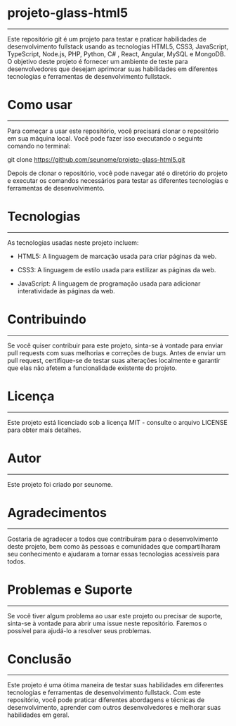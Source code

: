 # projeto-glass-html5 
  --------------------------
Este repositório git é um projeto para testar e praticar habilidades de desenvolvimento fullstack usando as tecnologias HTML5, CSS3, JavaScript, TypeScript, Node.js, PHP, Python, C# , React, Angular, MySQL e MongoDB. O objetivo deste projeto é fornecer um ambiente de teste para desenvolvedores que desejam aprimorar suas habilidades em diferentes tecnologias e ferramentas de desenvolvimento fullstack.

# Como usar 
  --------- 
Para começar a usar este repositório, você precisará clonar o repositório em sua máquina local. Você pode fazer isso executando o seguinte comando no terminal:

git clone https://github.com/seunome/projeto-glass-html5.git

Depois de clonar o repositório, você pode navegar até o diretório do projeto e executar os comandos necessários para testar as diferentes tecnologias e ferramentas de desenvolvimento.

# Tecnologias 
  ----------- 
As tecnologias usadas neste projeto incluem:

- HTML5: A linguagem de marcação usada para criar páginas da web. 

- CSS3: A linguagem de estilo usada para estilizar as páginas da web. 

- JavaScript: A linguagem de programação usada para adicionar interatividade às páginas da web. 

# Contribuindo 
   ----------------- 
Se você quiser contribuir para este projeto, sinta-se à vontade para enviar pull requests com suas melhorias e correções de bugs. Antes de enviar um pull request, certifique-se de testar suas alterações localmente e garantir que elas não afetem a funcionalidade existente do projeto.

# Licença 
  ------- 
Este projeto está licenciado sob a licença MIT - consulte o arquivo LICENSE para obter mais detalhes.

# Autor 
  ----- 
Este projeto foi criado por seunome.

# Agradecimentos 
  -------------- 
Gostaria de agradecer a todos que contribuíram para o desenvolvimento deste projeto, bem como às pessoas e comunidades que compartilharam seu conhecimento e ajudaram a tornar essas tecnologias acessíveis para todos.

# Problemas e Suporte 
  ------------------- 
Se você tiver algum problema ao usar este projeto ou precisar de suporte, sinta-se à vontade para abrir uma issue neste repositório. Faremos o possível para ajudá-lo a resolver seus problemas.

# Conclusão
  --------- 
Este projeto é uma ótima maneira de testar suas habilidades em diferentes tecnologias e ferramentas de desenvolvimento fullstack. Com este repositório, você pode praticar diferentes abordagens e técnicas de desenvolvimento, aprender com outros desenvolvedores e melhorar suas habilidades em geral.
